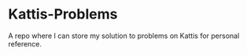 # Kattis-Problems
A repo where I can store my solution to problems on Kattis for personal reference.
